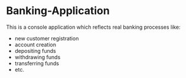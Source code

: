 # Banking-Application

This is a console application which reflects real banking processes like:
- new customer registration
- account creation
- depositing funds
- withdrawing funds
- transferring funds
- etc.
